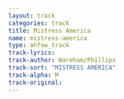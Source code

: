 ```yaml
---
layout: track
categories: track
title: Mistress America
name: mistress-america
type: ahfow_track
track-lyrics: 
track-author: Wareham/Phillips
track-sort: "MISTRESS AMERICA"
track-alpha: M
track-original: 
---
```

